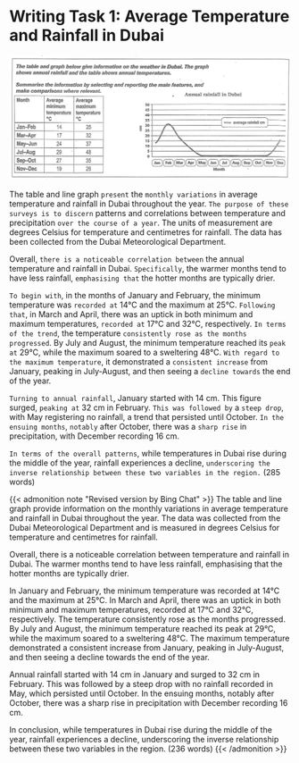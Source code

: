 # Writing Task 1: Average Temperature and Rainfall in Dubai


![Chart](ielts-chart-dubai.png "Average Temperature and Rainfall in Dubai")

The table and line graph `present` the `monthly variations` in average temperature and rainfall in Dubai throughout the year. `The purpose of these surveys is to discern` patterns and correlations between temperature and precipitation `over the course of a year`. The units of measurement are degrees Celsius for temperature and centimetres for rainfall. The data has been collected from the Dubai Meteorological Department.

Overall, `there is a noticeable correlation between` the annual temperature and rainfall in Dubai. `Specifically`, the warmer months tend to have less rainfall, `emphasising that` the hotter months are typically drier.

`To begin with`, in the months of January and February, the minimum temperature was `recorded at` 14°C and the maximum at 25°C. `Following that`, in March and April, there was an uptick in both minimum and maximum temperatures, `recorded at` 17°C and 32°C, respectively. `In terms of the trend`, the temperature `consistently rose as the months progressed`. By July and August, the minimum temperature reached its `peak at` 29°C, while the maximum soared to a sweltering 48°C. `With regard to the maximum temperature`, it demonstrated a `consistent increase` from January, peaking in July-August, and then seeing a `decline towards` the end of the year.

`Turning to annual rainfall`, January started with 14 cm. This figure surged, `peaking at` 32 cm in February. `This was followed by` a `steep drop`, with May registering no rainfall, a trend that persisted until October. `In the ensuing months`, `notably` after October, there was a `sharp rise` in precipitation, with December recording 16 cm.

`In terms of the overall patterns`, while temperatures in Dubai rise during the middle of the year, rainfall experiences a decline, `underscoring the inverse relationship between these two variables in the region.` (285 words)

{{< admonition note "Revised version by Bing Chat" >}}
The table and line graph provide information on the monthly variations in average temperature and rainfall in Dubai throughout the year. The data was collected from the Dubai Meteorological Department and is measured in degrees Celsius for temperature and centimetres for rainfall.

Overall, there is a noticeable correlation between temperature and rainfall in Dubai. The warmer months tend to have less rainfall, emphasising that the hotter months are typically drier.

In January and February, the minimum temperature was recorded at 14°C and the maximum at 25°C. In March and April, there was an uptick in both minimum and maximum temperatures, recorded at 17°C and 32°C, respectively. The temperature consistently rose as the months progressed. By July and August, the minimum temperature reached its peak at 29°C, while the maximum soared to a sweltering 48°C. The maximum temperature demonstrated a consistent increase from January, peaking in July-August, and then seeing a decline towards the end of the year.

Annual rainfall started with 14 cm in January and surged to 32 cm in February. This was followed by a steep drop with no rainfall recorded in May, which persisted until October. In the ensuing months, notably after October, there was a sharp rise in precipitation with December recording 16 cm.

In conclusion, while temperatures in Dubai rise during the middle of the year, rainfall experiences a decline, underscoring the inverse relationship between these two variables in the region. (236 words)
{{< /admonition >}}
